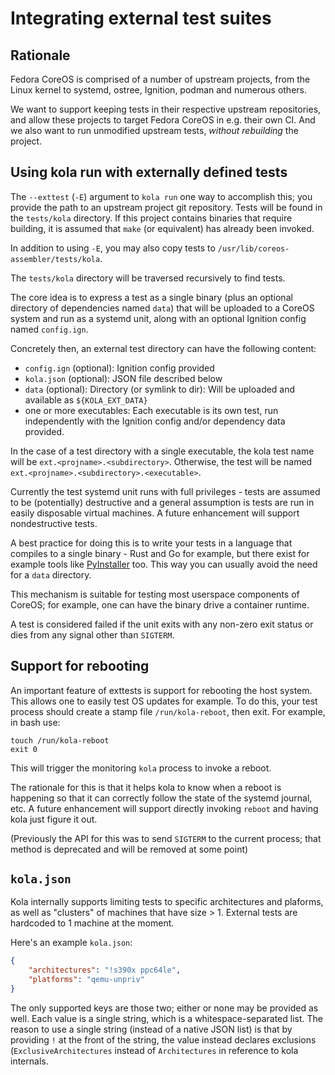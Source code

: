 Integrating external test suites
=

Rationale
---

Fedora CoreOS is comprised of a number of upstream projects, from
the Linux kernel to systemd, ostree, Ignition, podman and
numerous others.

We want to support keeping tests in their respective upstream
repositories, and allow these projects to target Fedora CoreOS
in e.g. their own CI.  And we also want to run unmodified
upstream tests, *without rebuilding* the project.

Using kola run with externally defined tests
---

The `--exttest` (`-E`) argument to `kola run` one way to accomplish this; you
provide the path to an upstream project git repository.  Tests will be found
in the `tests/kola` directory.  If this project contains binaries that require
building, it is assumed that `make` (or equivalent) has already been invoked.

In addition to using `-E`, you may also copy tests to `/usr/lib/coreos-assembler/tests/kola`.

The `tests/kola` directory will be traversed recursively to find tests.

The core idea is to express a test as a single binary (plus an optional
directory of dependencies named `data`) that will be uploaded to a CoreOS
system and run as a systemd unit, along with an optional Ignition config
named `config.ign`.

Concretely then, an external test directory can have the following content:

- `config.ign` (optional): Ignition config provided
- `kola.json` (optional): JSON file described below
- `data` (optional): Directory (or symlink to dir): Will be uploaded and available as `${KOLA_EXT_DATA}`
- one or more executables: Each executable is its own test, run independently
  with the Ignition config and/or dependency data provided.

In the case of a test directory with a single executable, the kola test name will be
`ext.<projname>.<subdirectory>`.  Otherwise, the test will be named `ext.<projname>.<subdirectory>.<executable>`.

Currently the test systemd unit runs with full privileges - tests
are assumed to be (potentially) destructive and a general assumption
is tests are run in easily disposable virtual machines.  A future
enhancement will support nondestructive tests.

A best practice for doing this is to write your tests in a language
that compiles to a single binary - Rust and Go for example, but
there exist for example tools like [PyInstaller](https://realpython.com/pyinstaller-python/#pyinstaller)
too.  This way you can usually avoid the need for a `data` directory.

This mechanism is suitable for testing most userspace components
of CoreOS; for example, one can have the binary drive a container runtime.

A test is considered failed if the unit exits with any non-zero exit
status or dies from any signal other than `SIGTERM`.

Support for rebooting
---

An important feature of exttests is support for rebooting the host system.
This allows one to easily test OS updates for example.  To do this, your
test process should create a stamp file `/run/kola-reboot`, then exit.
For example, in bash use:

```
touch /run/kola-reboot
exit 0
```

This will trigger the monitoring `kola` process to invoke a reboot.

The rationale for this is that it helps kola to know when a reboot
is happening so that it can correctly follow the state of the systemd
journal, etc.  A future enhancement will support directly invoking
`reboot` and having kola just figure it out.

(Previously the API for this was to send `SIGTERM` to the current process;
 that method is deprecated and will be removed at some point)

`kola.json`
---

Kola internally supports limiting tests to specific architectures and plaforms,
as well as "clusters" of machines that have size > 1.  External tests
are hardcoded to 1 machine at the moment.

Here's an example `kola.json`:

```json
{
    "architectures": "!s390x ppc64le",
    "platforms": "qemu-unpriv"
}
```

The only supported keys are those two; either or none may be provided as well.
Each value is a single string, which is a whitespace-separated list.
The reason to use a single string (instead of a native JSON list)
is that by providing `!` at the front of the string, the value instead
declares exclusions (`ExclusiveArchitectures` instead of `Architectures` in
reference to kola internals.

